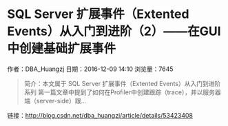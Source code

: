 # SQL Server 扩展事件（Extented Events）从入门到进阶（2）——在GUI中创建基础扩展事件
作者：DBA_Huangzj
日期：2016-12-09 14:10
浏览量：7645
> 简介：本文属于 SQL Server 扩展事件（Extented Events）从入门到进阶 系列	第一篇文章中提到了如何在Profiler中创建跟踪（trace），并以服务器端（server-side）跟...

 链接：http://blog.csdn.net/dba_huangzj/article/details/53423408
